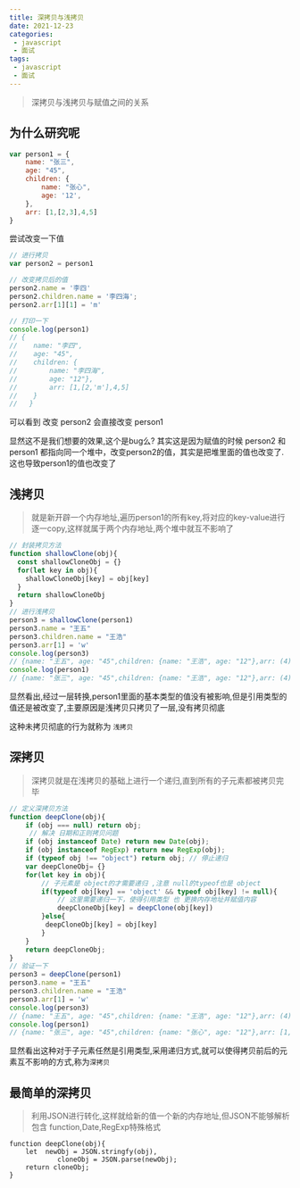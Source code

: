 ```yaml
---
title: 深拷贝与浅拷贝
date: 2021-12-23
categories:
 - javascript
 - 面试
tags:
 - javascript
 - 面试
---
```



>深拷贝与浅拷贝与赋值之间的关系

## 为什么研究呢

```js
var person1 = {
    name: "张三",
    age: "45",
    children: {
        name: "张心",
        age: '12',
    },
    arr: [1,[2,3],4,5]
}
```

尝试改变一下值

```js
// 进行拷贝
var person2 = person1

// 改变拷贝后的值
person2.name = '李四'
person2.children.name = '李四海';
person2.arr[1][1] = 'm'

// 打印一下
console.log(person1)
// { 
//    name: "李四", 
//    age: "45",
//    children: {
//        name: "李四海", 
//        age: "12"},
//        arr: [1,[2,'m'],4,5]
//    }
//   }
```

可以看到 改变 person2 会直接改变 person1

显然这不是我们想要的效果,这个是bug么? 其实这是因为赋值的时候 person2 和 person1 都指向同一个堆中，改变person2的值，其实是把堆里面的值也改变了.这也导致person1的值也改变了

## 浅拷贝

>就是新开辟一个内存地址,遍历person1的所有key,将对应的key-value进行逐一copy,这样就属于两个内存地址,两个堆中就互不影响了

```js
// 封装拷贝方法
function shallowClone(obj){
  const shallowCloneObj = {}
  for(let key in obj){
    shallowCloneObj[key] = obj[key]
  }
  return shallowCloneObj
}
// 进行浅拷贝
person3 = shallowClone(person1)
person3.name = "王五"
person3.children.name = "王浩"
person3.arr[1] = 'w'
console.log(person3)
// {name: "王五", age: "45",children: {name: "王浩", age: "12"},arr: (4) [1, "w", 4, 5]
console.log(person1)
// {name: "张三", age: "45",children: {name: "王浩", age: "12"},arr: (4) [1, "w", 4, 5]

```

显然看出,经过一层转换,person1里面的基本类型的值没有被影响,但是引用类型的值还是被改变了,主要原因是浅拷贝只拷贝了一层,没有拷贝彻底

这种未拷贝彻底的行为就称为 `浅拷贝`

## 深拷贝

>深拷贝就是在浅拷贝的基础上进行一个递归,直到所有的子元素都被拷贝完毕

```js
// 定义深拷贝方法
function deepClone(obj){
    if (obj === null) return obj;
     // 解决 日期和正则拷贝问题
    if (obj instanceof Date) return new Date(obj);
    if (obj instanceof RegExp) return new RegExp(obj);
    if (typeof obj !== "object") return obj; // 停止递归
    var deepCloneObj= {}
    for(let key in obj){
        // 子元素是 object的才需要递归 ,注意 null的typeof也是 object
        if(typeof obj[key] == 'object' && typeof obj[key] != null){
            // 这里需要递归一下，使得引用类型 也 更换内存地址并赋值内容
            deepCloneObj[key] = deepClone(obj[key])
        }else{
         deepCloneObj[key] = obj[key]
        }
    }
    return deepCloneObj;
}
// 验证一下
person3 = deepClone(person1)
person3.name = "王五"
person3.children.name = "王浩"
person3.arr[1] = 'w'
console.log(person3)
// {name: "王五", age: "45",children: {name: "王浩", age: "12"},arr: (4) [1, "w", 4, 5]
console.log(person1)
// {name: "张三", age: "45",children: {name: "张心", age: "12"},arr: [1,[2,3],4,5]
```

显然看出这种对于子元素任然是引用类型,采用递归方式,就可以使得拷贝前后的元素互不影响的方式,称为`深拷贝`

## 最简单的深拷贝

>利用JSON进行转化,这样就给新的值一个新的内存地址,但JSON不能够解析包含 function,Date,RegExp特殊格式

```
function deepClone(obj){
    let  newObj = JSON.stringfy(obj),
            cloneObj = JSON.parse(newObj);
    return cloneObj;
}
```

